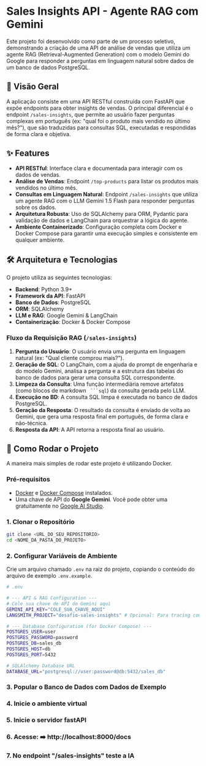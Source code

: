 # Sales Insights API - Agente RAG com Gemini

Este projeto foi desenvolvido como parte de um processo seletivo, demonstrando a criação de uma API de análise de vendas que utiliza um agente RAG (Retrieval-Augmented Generation) com o modelo Gemini do Google para responder a perguntas em linguagem natural sobre dados de um banco de dados PostgreSQL.

## 📜 Visão Geral

A aplicação consiste em uma API RESTful construída com FastAPI que expõe endpoints para obter insights de vendas. O principal diferencial é o endpoint `/sales-insights`, que permite ao usuário fazer perguntas complexas em português (ex: "qual foi o produto mais vendido no último mês?"), que são traduzidas para consultas SQL, executadas e respondidas de forma clara e objetiva.

## ✨ Features

-   **API RESTful**: Interface clara e documentada para interagir com os dados de vendas.
-   **Análise de Vendas**: Endpoint `/top-products` para listar os produtos mais vendidos no último mês.
-   **Consultas em Linguagem Natural**: Endpoint `/sales-insights` que utiliza um agente RAG com o LLM Gemini 1.5 Flash para responder perguntas sobre os dados.
-   **Arquitetura Robusta**: Uso de SQLAlchemy para ORM, Pydantic para validação de dados e LangChain para orquestrar a lógica do agente.
-   **Ambiente Containerizado**: Configuração completa com Docker e Docker Compose para garantir uma execução simples e consistente em qualquer ambiente.

## 🛠️ Arquitetura e Tecnologias

O projeto utiliza as seguintes tecnologias:

-   **Backend**: Python 3.9+
-   **Framework da API**: FastAPI
-   **Banco de Dados**: PostgreSQL
-   **ORM**: SQLAlchemy
-   **LLM e RAG**: Google Gemini & LangChain
-   **Containerização**: Docker & Docker Compose

### Fluxo da Requisição RAG (`/sales-insights`)

1.  **Pergunta do Usuário**: O usuário envia uma pergunta em linguagem natural (ex: "Qual cliente comprou mais?").
2.  **Geração de SQL**: O LangChain, com a ajuda do prompt de engenharia e do modelo Gemini, analisa a pergunta e a estrutura das tabelas do banco de dados para gerar uma consulta SQL correspondente.
3.  **Limpeza da Consulta**: Uma função intermediária remove artefatos (como blocos de markdown ` ```sql`) da consulta gerada pelo LLM.
4.  **Execução no BD**: A consulta SQL limpa é executada no banco de dados PostgreSQL.
5.  **Geração da Resposta**: O resultado da consulta é enviado de volta ao Gemini, que gera uma resposta final em português, de forma clara e não-técnica.
6.  **Resposta da API**: A API retorna a resposta final ao usuário.

## 🚀 Como Rodar o Projeto

A maneira mais simples de rodar este projeto é utilizando Docker.

### Pré-requisitos

-   [Docker](https://www.docker.com/get-started) e [Docker Compose](https://docs.docker.com/compose/install/) instalados.
-   Uma chave de API do **Google Gemini**. Você pode obter uma gratuitamente no [Google AI Studio](https://aistudio.google.com/app/apikey).

### 1. Clonar o Repositório

```bash
git clone <URL_DO_SEU_REPOSITORIO>
cd <NOME_DA_PASTA_DO_PROJETO>
```
### 2. Configurar Variáveis de Ambiente

Crie um arquivo chamado `.env` na raiz do projeto, copiando o conteúdo do arquivo de exemplo `.env.example`.

```bash
# .env

# --- API & RAG Configuration ---
# Cole sua chave de API do Gemini aqui
GEMINI_API_KEY="COLE_SUA_CHAVE_AQUI"
LANGSMITH_PROJECT="desafio-sales-insights" # Opcional: Para tracing com LangSmith

# --- Database Configuration (for Docker Compose) ---
POSTGRES_USER=user
POSTGRES_PASSWORD=password
POSTGRES_DB=sales_db
POSTGRES_HOST=db
POSTGRES_PORT=5432

# SQLAlchemy Database URL
DATABASE_URL="postgresql://user:password@db:5432/sales_db"
```
### 3. Popular o Banco de Dados com Dados de Exemplo
### 4. Inicie o ambiente virtual
### 5. Inicie o servidor fastAPI
### 6. Acesse: ➡️ http://localhost:8000/docs
### 7. No endpoint "/sales-insights" teste a IA
